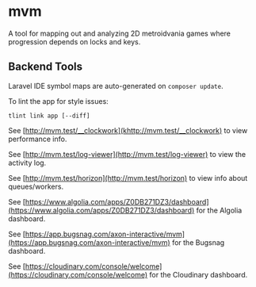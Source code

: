 # mvm
A tool for mapping out and analyzing 2D metroidvania games where progression depends on locks and keys.


## Backend Tools

Laravel IDE symbol maps are auto-generated on `composer update`.

To lint the app for style issues:

```
tlint link app [--diff]
```

See [http://mvm.test/__clockwork](khttp://mvm.test/__clockwork) to view performance info.

See [http://mvm.test/log-viewer](http://mvm.test/log-viewer) to view the activity log.

See [http://mvm.test/horizon](http://mvm.test/horizon) to view info about queues/workers.

See [https://www.algolia.com/apps/Z0DB271DZ3/dashboard](https://www.algolia.com/apps/Z0DB271DZ3/dashboard) for the Algolia dashboard.

See [https://app.bugsnag.com/axon-interactive/mvm](https://app.bugsnag.com/axon-interactive/mvm) for the Bugsnag dashboard.

See [https://cloudinary.com/console/welcome](https://cloudinary.com/console/welcome) for the Cloudinary dashboard.
